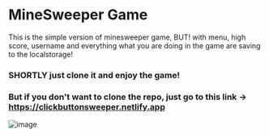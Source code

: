 # MineSweeper Game

This is the simple version of minesweeper game, BUT! with menu, high score, username and everything what you are doing in the game are saving to the localstorage!

### SHORTLY just clone it and enjoy the game!

### But if you don't want to clone the repo, just go to this link -> https://clickbuttonsweeper.netlify.app

![image](https://user-images.githubusercontent.com/54935778/134689777-3ec510c1-b822-4fa3-9cc1-9ea2c78a4264.png)
